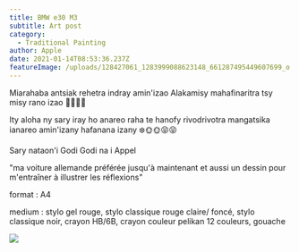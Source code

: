 ```yaml
---
title: BMW e30 M3
subtitle: Art post
category:
  - Traditional Painting
author: Apple
date: 2021-01-14T08:53:36.237Z
featureImage: /uploads/128427061_1283999088623148_661287495449607699_o.jpg
---
```

Miarahaba antsiak rehetra indray amin'izao Alakamisy mahafinaritra tsy misy rano izao 🤭🤣🤣🤣

Ity aloha ny sary iray ho anareo raha te hanofy rivodrivotra mangatsika ianareo amin'izany hafanana izany ❄️🌞🌞😝😝

Sary nataon'i Godi Godi na i Appel

"ma voiture allemande préférée jusqu'à maintenant et aussi un dessin pour m'entraîner à illustrer les réflexions"

format : A4

medium : stylo gel rouge, stylo classique rouge claire/ foncé, stylo classique noir, crayon HB/6B, crayon couleur pelikan 12 couleurs, gouache

![](/uploads/128427061_1283999088623148_661287495449607699_o.jpg)